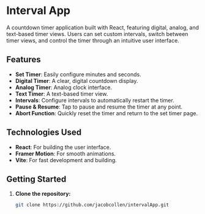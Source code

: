 # Interval App

A countdown timer application built with React, featuring digital, analog, and text-based timer views. Users can set custom intervals, switch between timer views, and control the timer through an intuitive user interface.

## Features

- **Set Timer**: Easily configure minutes and seconds.
- **Digital Timer**: A clear, digital countdown display.
- **Analog Timer**: Analog clock interface.
- **Text Timer**: A text-based timer view.
- **Intervals**: Configure intervals to automatically restart the timer.
- **Pause & Resume**: Tap to pause and resume the timer at any point.
- **Abort Function**: Quickly reset the timer and return to the set timer page.

## Technologies Used

- **React**: For building the user interface.
- **Framer Motion**: For smooth animations.
- **Vite**: For fast development and building.

## Getting Started

1. **Clone the repository:**
   ```bash
   git clone https://github.com/jacobcollen/intervalApp.git
